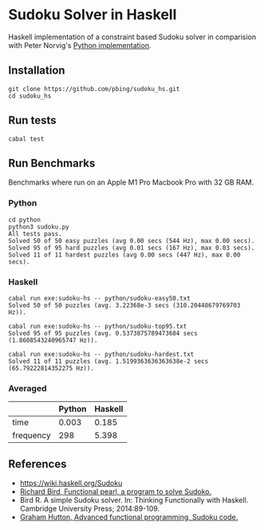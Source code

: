 # Sudoku Solver in Haskell

Haskell implementation of a constraint based Sudoku solver in comparision with Peter Norvig's
[Python implementation](http://norvig.com/sudoku.html).

## Installation
```shell
git clone https://github.com/pbing/sudoku_hs.git
cd sudoku_hs
```

## Run tests
```shell
cabal test
```

## Run Benchmarks
Benchmarks where run on an Apple M1 Pro Macbook Pro with 32 GB RAM.

### Python
```shell
cd python
python3 sudoku.py
All tests pass.
Solved 50 of 50 easy puzzles (avg 0.00 secs (544 Hz), max 0.00 secs).
Solved 95 of 95 hard puzzles (avg 0.01 secs (167 Hz), max 0.03 secs).
Solved 11 of 11 hardest puzzles (avg 0.00 secs (447 Hz), max 0.00 secs).
```

### Haskell
```shell
cabal run exe:sudoku-hs -- python/sudoku-easy50.txt
Solved 50 of 50 puzzles (avg. 3.22368e-3 secs (310.20448679769703 Hz)).

cabal run exe:sudoku-hs -- python/sudoku-top95.txt
Solved 95 of 95 puzzles (avg. 0.5373875789473684 secs (1.8608543240965747 Hz)).

cabal run exe:sudoku-hs -- python/sudoku-hardest.txt
Solved 11 of 11 puzzles (avg. 1.5199363636363638e-2 secs (65.79222814352275 Hz)).
```

### Averaged
|           | Python | Haskell |
|-----------|--------|---------|
| time      | 0.003  | 0.185   |
| frequency | 298    | 5.398   |

## References
* <https://wiki.haskell.org/Sudoku>
* [Richard Bird, Functional pearl, a program to solve Sudoko.](https://www.cs.tufts.edu/~nr/cs257/archive/richard-bird/sudoku.pdf)
* Bird R. A simple Sudoku solver. In: Thinking Functionally with Haskell. Cambridge University Press; 2014:89-109.
* [Graham Hutton, Advanced functional programming, Sudoku code.](http://www.cs.nott.ac.uk/~gmh/sudoku.lhs)
